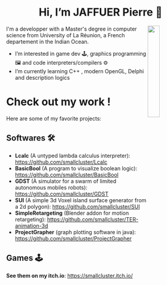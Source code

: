 <h1  align="center"> Hi, I’m JAFFUER Pierre 👋 </h1>


<img src="https://media1.giphy.com/media/v1.Y2lkPTc5MGI3NjExenlseXRhOXN4cTE3NmRyaXVvamk5Y2Uzd2o5ZXgwZzZncW9sem8wbSZlcD12MV9pbnRlcm5hbF9naWZfYnlfaWQmY3Q9cw/125rKdpHdCHUek/giphy.gif" width="25%" align="right"/>

I'm a developper with a Master's degree in computer science from University of La Réunion, a French departement in the Indian Ocean.
- I’m interested in game dev 🕹️, graphics programming 🖼️ and code interpreters/compilers ⚙️</li>
- I’m currently learning C++ , modern OpenGL, Delphi and description logics</li>


# Check out my work !

Here are some of my favorite projects:

## Softwares 🛠️

- **Lcalc** (A untyped lambda calculus interpreter): https://github.com/smallcluster/Lcalc
- **BasicBool** (A program to visualize boolean logic): https://github.com/smallcluster/BasicBool
- **GDST** (A simulator for a swarm of limited autonomous mobiles robots): https://github.com/smallcluster/GDST
- **SUI** (A simple 3d Voxel island surface generator from a 2d polygon): https://github.com/smallcluster/SUI
- **SimpleRetargeting** (Blender addon for motion retargeting): https://github.com/smallcluster/TER-animation-3d
- **ProjectGrapher** (graph plotting software in java): https://github.com/smallcluster/ProjectGrapher

## Games 🕹️

**See them on my itch.io**: https://smallcluster.itch.io/


